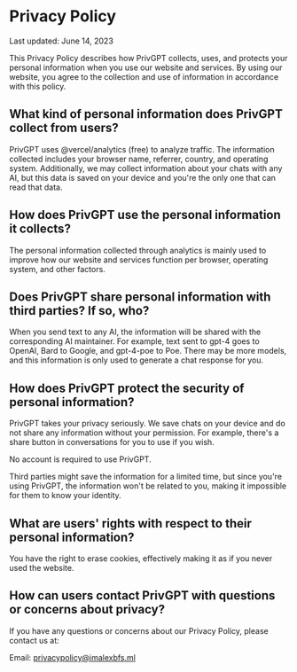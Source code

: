 # Privacy Policy

Last updated: June 14, 2023

This Privacy Policy describes how PrivGPT collects, uses, and protects your personal information when you use our website and services. By using our website, you agree to the collection and use of information in accordance with this policy.

## What kind of personal information does PrivGPT collect from users?

PrivGPT uses @vercel/analytics (free) to analyze traffic. The information collected includes your browser name, referrer, country, and operating system. Additionally, we may collect information about your chats with any AI, but this data is saved on your device and you're the only one that can read that data.

## How does PrivGPT use the personal information it collects?

The personal information collected through analytics is mainly used to improve how our website and services function per browser, operating system, and other factors.

## Does PrivGPT share personal information with third parties? If so, who?

When you send text to any AI, the information will be shared with the corresponding AI maintainer. For example, text sent to gpt-4 goes to OpenAI, Bard to Google, and gpt-4-poe to Poe. There may be more models, and this information is only used to generate a chat response for you.

## How does PrivGPT protect the security of personal information?

PrivGPT takes your privacy seriously. We save chats on your device and do not share any information without your permission. For example, there's a share button in conversations for you to use if you wish.

No account is required to use PrivGPT.

Third parties might save the information for a limited time, but since you're using PrivGPT, the information won't be related to you, making it impossible for them to know your identity.

## What are users' rights with respect to their personal information?

You have the right to erase cookies, effectively making it as if you never used the website.

## How can users contact PrivGPT with questions or concerns about privacy?

If you have any questions or concerns about our Privacy Policy, please contact us at:

Email: privacypolicy@imalexbfs.ml
